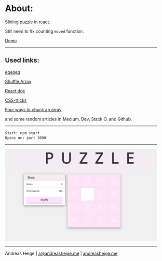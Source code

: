 # About: 
Sliding puzzle in react. 

Still need to fix counting `moved` function.

[Demo](https://andreasheige.github.io/react-puzzle/)

---
## Used links:
[eqeqeq](https://eslint.org/docs/2.0.0/rules/eqeqeq)

[Shuffle Array](https://www.npmjs.com/package/shuffle-array)

[React doc](https://reactjs.org/docs/react-component.html)

[CSS-tricks](https://css-tricks.com/)

[Four ways to chunk an array](https://medium.com/@Dragonza/four-ways-to-chunk-an-array-e19c889eac4)

and some random articles in Medium, Dev, Stack O. and Github.

---
```
Start: npm start
Opens on: port 3000
```
---
![Screenshot](./screenshot.png)

---

Andreas Heige | a@andreasheige.me | [andreasheige.me](https://andreasheige.me) 
